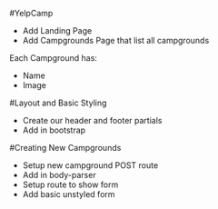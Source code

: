 #YelpCamp

* Add Landing Page
* Add Campgrounds Page that list all campgrounds

Each Campground has:
* Name 
* Image


#Layout and Basic Styling
* Create our header and footer partials
* Add in bootstrap

#Creating New Campgrounds
* Setup new campground POST route
* Add in body-parser
* Setup route to show form
* Add basic unstyled form